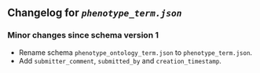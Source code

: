 ## Changelog for *`phenotype_term.json`*

### Minor changes since schema version 1

* Rename schema `phenotype_ontology_term.json` to `phenotype_term.json`.
* Add `submitter_comment`, `submitted_by` and `creation_timestamp`.
